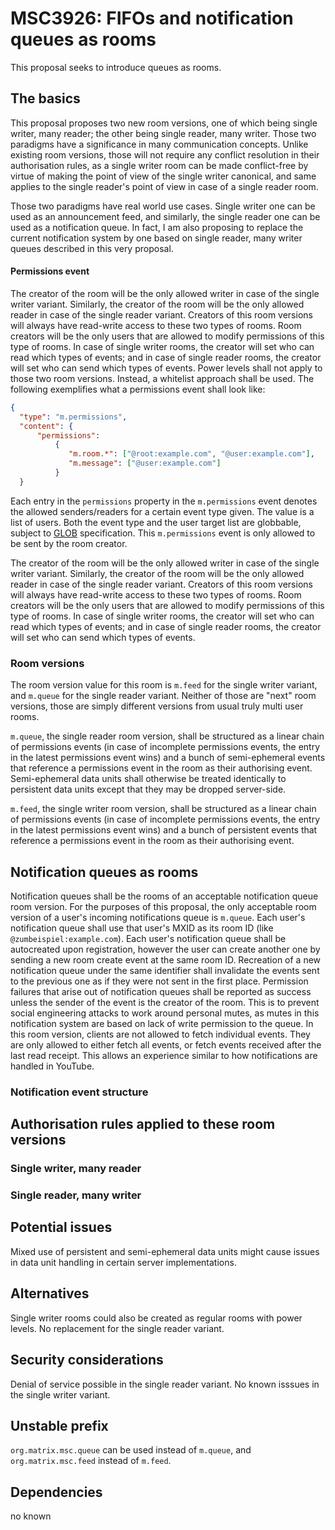 # MSC3926: FIFOs and notification queues as rooms

This proposal seeks to introduce queues as rooms. 

## The basics

This proposal proposes two new room versions, one of which being single writer, many reader;
the other being single reader, many writer. Those two paradigms have a significance
in many communication concepts. Unlike existing room versions, those will not require any conflict
resolution in their authorisation rules, as a single writer room can be made conflict-free by virtue
of making the point of view of the single writer canonical, and same applies to the single reader's
point of view in case of a single reader room.

Those two paradigms have real world use cases. Single writer one can be used as an announcement feed,
and similarly, the single reader one can be used as a notification queue. In fact, I am also proposing
to replace the current notification system by one based on single reader, many writer queues
described in this very proposal.

#### Permissions event

The creator of the room will be the only allowed writer in case of the single writer variant. Similarly,
the creator of the room will be the only allowed reader in case of the single reader variant. Creators
of this room versions will always have read-write access to these two types of rooms. Room creators will
be the only users that are allowed to modify permissions of this type of rooms. In case of single
writer rooms, the creator will set who can read which types of events; and in case of single reader rooms,
the creator will set who can send which types of events. Power levels shall not apply to those two room
versions. Instead, a whitelist approach shall be used. The following exemplifies what a permissions
event shall look like:

```json
{
  "type": "m.permissions",
  "content": {
      "permissions":
          {
             "m.room.*": ["@root:example.com", "@user:example.com"],
             "m.message": ["@user:example.com"]
          }  
  }
```

Each entry in the `permissions` property in the `m.permissions` event denotes the allowed senders/readers
for a certain event type given. The value is a list of users. Both the event type and the user target list
are globbable, subject to [GLOB](linkme:0.0.0.0) specification. This `m.permissions` event is only allowed
to be sent by the room creator.

The creator of the room will be the only allowed writer in case of the single writer variant. Similarly,
the creator of the room will be the only allowed reader in case of the single reader variant. Creators
of this room versions will always have read-write access to these two types of rooms. Room creators will
be the only users that are allowed to modify permissions of this type of rooms. In case of single
writer rooms, the creator will set who can read which types of events; and in case of single reader rooms,
the creator will set who can send which types of events.

### Room versions

The room version value for this room is `m.feed` for the single writer variant, and `m.queue` for
the single reader variant. Neither of those are "next" room versions, those are simply different versions
from usual truly multi user rooms.

`m.queue`, the single reader room version, shall be structured as a linear chain of permissions events
(in case of incomplete permissions events, the entry in the latest permissions event wins) and a bunch
of semi-ephemeral events that reference a permissions event in the room as their authorising event.
Semi-ephemeral data units shall otherwise be treated identically to persistent data units except that
they may be dropped server-side.

`m.feed`, the single writer room version, shall be structured as a linear chain of permissions events
(in case of incomplete permissions events, the entry in the latest permissions event wins) and a bunch
of persistent events that reference a permissions event in the room as their authorising event.

## Notification queues as rooms

Notification queues shall be the rooms of an acceptable notification queue room version. For the purposes
of this proposal, the only acceptable room version of a user's incoming notifications queue is `m.queue`.
Each user's notification queue shall use that user's MXID as its room ID (like `@zumbeispiel:example.com`).
Each user's notification queue shall be autocreated upon registration, however the user can create another
one by sending a new room create event at the same room ID. Recreation of a new notification queue under
the same identifier shall invalidate the events sent to the previous one as if they were not sent
in the first place. Permission failures that arise out of notification queues shall be reported
as success unless the sender of the event is the creator of the room. This is to prevent social engineering
attacks to work around personal mutes, as mutes in this notification system are based on lack of write
permission to the queue. In this room version, clients are not allowed to fetch individual events. They
are only allowed to either fetch all events, or fetch events received after the last read receipt. This 
allows an experience similar to how notifications are handled in YouTube.

### Notification event structure

## Authorisation rules applied to these room versions

### Single writer, many reader

### Single reader, many writer

## Potential issues

Mixed use of persistent and semi-ephemeral data units might cause issues in data unit handling
in certain server implementations.

## Alternatives

Single writer rooms could also be created as regular rooms with power levels. No replacement for
the single reader variant.

## Security considerations

Denial of service possible in the single reader variant. No known isssues in the single writer variant.

## Unstable prefix

`org.matrix.msc.queue` can be used instead of `m.queue`, and `org.matrix.msc.feed` instead of `m.feed`.

## Dependencies

no known
